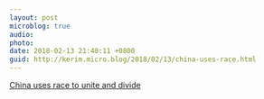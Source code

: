 ```yaml
---
layout: post
microblog: true
audio: 
photo: 
date: 2018-02-13 21:40:11 +0800
guid: http://kerim.micro.blog/2018/02/13/china-uses-race.html
---
```

[China uses race to unite and divide](http://smh.com.au/world/china-uses-race-to-unite-and-divide-20180212-p4z00c.html)
